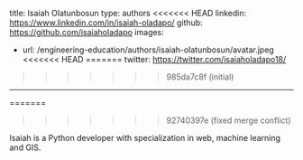 
title: Isaiah Olatunbosun
type: authors
<<<<<<< HEAD
linkedin: https://www.linkedin.com/in/isaiah-oladapo/
github: https://github.com/isaiaholadapo
images:
  - url: /engineering-education/authors/isaiah-olatunbosun/avatar.jpeg 
<<<<<<< HEAD
=======
twitter: https://twitter.com/isaiaholadapo18/
>>>>>>> 985da7c8f (initial)
---
=======
>>>>>>> 92740397e (fixed merge conflict)

Isaiah is a Python developer with specialization in web, machine learning and GIS. 

